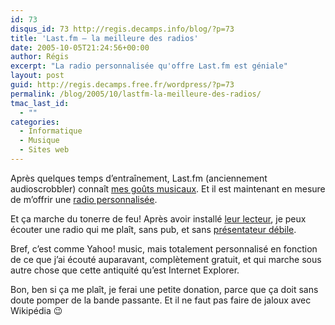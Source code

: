 ```yaml
---
id: 73
disqus_id: 73 http://regis.decamps.info/blog/?p=73
title: 'Last.fm – la meilleure des radios'
date: 2005-10-05T21:24:56+00:00
author: Régis
excerpt: "La radio personnalisée qu'offre Last.fm est géniale"
layout: post
guid: http://regis.decamps.free.fr/wordpress/?p=73
permalink: /blog/2005/10/lastfm-la-meilleure-des-radios/
tmac_last_id:
  - ""
categories:
  - Informatique
  - Musique
  - Sites web
---
```

Après quelques temps d’entraînement, Last.fm (anciennement audioscrobbler) connaît [mes goûts musicaux](http://www.last.fm/user/wakaseoo/). Et il est maintenant en mesure de m’offrir une [radio personnalisée](http://www.last.fm/radio/).

Et ça marche du tonerre de feu! Après avoir installé [leur lecteur](), je peux écouter une radio qui me plaît, sans pub, et sans [présentateur débile](http://www.last.fm/user/wakaseoo/).

Bref, c’est comme Yahoo! music, mais totalement personnalisé en fonction de ce que j’ai écouté auparavant, complètement gratuit, et qui marche sous autre chose que cette antiquité qu’est Internet Explorer.

Bon, ben si ça me plaît, je ferai une petite donation, parce que ça doit sans doute pomper de la bande passante. Et il ne faut pas faire de jaloux avec Wikipédia 😉
